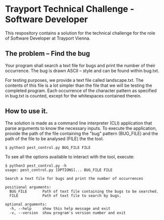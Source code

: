 # Trayport Technical Challenge - Software Developer

This respository contains a solution for the technical challenge for the role 
of Software Developer at Trayport Vienna.

## The problem – Find the bug

Your program shall search a text file for bugs and print the number of their 
occurrence. The bug is drawn ASCII – style and can be found within bug.txt.

For testing purposes, we provide a text file called landscape.txt. The contents
of this file is a lot simpler than the file that we will be testing the 
completed program. Each occurrence of the character pattern as specified in 
bug.txt is counted, except for the whitespaces contained therein.

## How to use it.

The solution is made as a command line interpreter (CLI) application that 
parse arguments to know the necessary inputs. To execute the application,
provide the path of the file containing the "bug" pattern (BUG_FILE) and the 
path of the file to be analysed (FILE) the the tool.

```
$ python3 pest_control.py BUG_FILE FILE
```

To see all the options available to interact with the tool, execute:

```
$ python3 pest_control.py -h
usage: pest_control.py [OPTIONS]... BUG_FILE FILE

Search a text file for bugs and print the number of occurrences

positional arguments:
  BUG_FILE       Path of text file containing the bugs to be searched.
  FILE           Path of text file to search by bugs.

optional arguments:
  -h, --help     show this help message and exit
  -v, --version  show program's version number and exit
```

